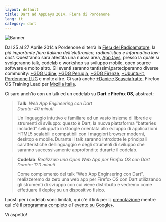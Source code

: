 ```yaml
---
layout: default
title: Dart ad AppDays 2014, Fiera di Pordenone
lang: it
category: dart
---
```


![Banner](/assets/img/posts/appdays2014.png)

Dal 25 al 27 Aprile 2014 a Pordenone si terrà la [Fiera del Radioamatore](http://www.radioamatorepordenone.it/), la _più importante fiera italiana dell'elettronica, radiantistica e informatica low-cost_. Quest'anno sarà allestita una nuova area, [AppDays](http://www.radioamatorepordenone.it/2014/appdays2014/il-programma-degli-eventi-di-gdg-hacklabudine-allappdays-2014/), presso la quale si svolgeranno talk, codelab e workshop su sviluppo mobile, open source software e molto altro. Gli eventi saranno tantissimi,parteciperanno diverse community: [+GDG Udine](https://plus.google.com/108234097192616821410/posts), [+GDG Perugia](https://plus.google.com/100029768638367982742/posts), [+GDG Firenze](https://plus.google.com/+GdgfirenzeInfo-page/posts), [+Ubuntu-it](https://plus.google.com/+ubuntuit/posts), [Pordenone LUG](https://twitter.com/pnlug) e molte altre. Ci sarà anche [+Daniele Scasciafratte](https://plus.google.com/+DanieleScasciafratteMte90Net/posts), Firefox OS Training Lead per [Mozilla Italia](http://www.mozillaitalia.org/home/).

Ci sarò anch'io con un talk ed un codelab su **Dart** e **Firefox OS**, abstract:

> **Talk**: _Web App Engineering con Dart_  
> _Durata: 40 minuti_
>
> Un linguaggio intuitivo e familiare ed un vasto insieme di librerie e strumenti di sviluppo: questo è Dart, la nuova piattaforma “batteries included” sviluppata in Google orientata allo sviluppo di applicazioni HTML5 scalabili e compatibili con i maggiori browser moderni, desktop e mobile. Durante il talk saranno introdotte le principali caratteristiche del linguaggio e degli strumenti di sviluppo che saranno successivamente approfondite durante il codelab.



> **Codelab**: _Realizzare una Open Web App per Firefox OS con Dart_  
> _Durata: 120 minuti_
>
>Come complemento del talk “Web App Engineering con Dart”, realizzeremo da zero una web app per Firefox OS con Dart utilizzando gli strumenti di sviluppo con cui viene distribuito e vedremo come effettuare il deploy su un dispositivo fisico.


I posti per i codelab sono limitati, qui c'è il link per la [prenotazione](https://docs.google.com/forms/d/1LHuixy59I3S9VA1PVjmjsMkyLDszcxlnht_E2AMlsDI/viewform) mentre qui c'è il [programma completo](https://docs.google.com/file/d/0Bz2gtYAx46W-S1lIQXhWZHBfaUE/edit) e l'[evento su Google+](https://plus.google.com/events/c9g0ainnfp20jqvv7fit5sd2vh4).

Vi aspetto!
